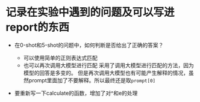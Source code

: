# 记录在实验中遇到的问题及可以写进report的东西

- 在0-shot和5-shot的问题中，如何判断是否给出了正确的答案？
    - 可以使用简单的正则表达式匹配
    - 也可以再次调用大模型进行匹配
    采用了调用大模型进行匹配的方法，因为模型的回答是多变的。
    但是再次调用大模型也有可能产生解释的情况，虽然prompt里面加了不要解释。所以最终还是取`prompt[0]`

- 要重新写一下calculate的函数，增加了对^和e的处理